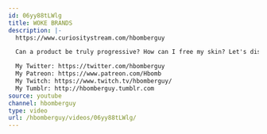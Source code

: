 ```yaml
---
id: 06yy88tLWlg
title: WOKE BRANDS
description: |-
  https://www.curiositystream.com/hbomberguy

  Can a product be truly progressive? How can I free my skin? Let's discuss!

  My Twitter: https://twitter.com/hbomberguy
  My Patreon: https://www.patreon.com/Hbomb
  My Twitch: https://www.twitch.tv/hbomberguy/
  My Tumblr: http://hbomberguy.tumblr.com
source: youtube
channel: hbomberguy
type: video
url: /hbomberguy/videos/06yy88tLWlg/
---
```

